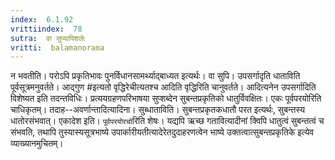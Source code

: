 ```yaml
---
index:  6.1.92
vrittiindex:  78
sutra:  वा सुप्यापिशलेः
vritti:  balamanorama 
---
```


न भवतीति। परोऽपि प्रकृतिभावः पुनर्विधानसामर्थ्याद्बाध्यत इत्यर्थः। वा सुपि। उपसर्गादृति धाताविति पूर्वसूत्रमनुवर्तते। आद्गुण #इत्यतो वृद्धिरेचीत्यतश्च आदिति वृद्धिरिति चानुवर्तते। आदित्यनेन उपसर्गादिति विशेष्यत इति तदन्तविधिः। प्रत्ययग्रहणपरिभाषया सुप्शब्देन सुबन्तप्रकृतिको धातुर्विवक्षितः। एकः पूर्वपरयोरिति चाधिकृतम्। तदाह--अवर्णान्तादित्यादिना। सुब्धाताविति। सुबन्तप्रकृतकधातौ परत इत्यर्थः, सुबन्तस्य धातोरसंभवात्। एकादेश इति। `पूर्वपरयोरचो`रिति शेषः। यद्यपि ऋच्छ गतावित्यादीनां क्विपि धातुत्वं सुबन्तत्वं च संभवति, तथापि तुस्यास्यसूत्रभाष्ये उपार्कारीयतीत्यादेरेतदुदाहरणत्वेन भाष्ये उक्तत्वात्सुबन्तप्रकृतिके इत्येव व्याख्यानमुचितम्। 

